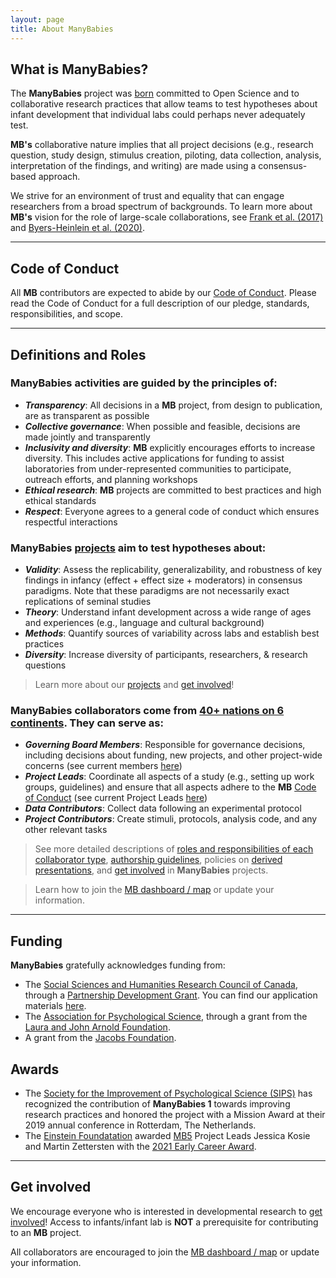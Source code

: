 ```yaml
---
layout: page
title: About ManyBabies
---
```


## What is ManyBabies?

The **ManyBabies** project was [born](https://babieslearninglanguage.blogspot.com/2015/12/the-manybabies-project.html) committed to Open Science and to collaborative research practices that allow teams to test hypotheses about infant development that individual labs could perhaps never adequately test. <br>

**MB's** collaborative nature implies that all project decisions (e.g., research question, study design, stimulus creation, piloting, data collection, analysis, interpretation of the findings, and writing) are made using a consensus-based approach. <br>

We strive for an environment of trust and equality that can engage researchers from a broad spectrum of backgrounds. To learn more about **MB's** vision for the role of large-scale collaborations, see [Frank et al. (2017)](https://psyarxiv.com/27b43/) and [Byers-Heinlein et al. (2020)](https://psyarxiv.com/dmhk2/).

<!-- Too detailed?
Infant research usually requires significant human and financial resources and is slow to conduct. These aspects, combined with the pressure to publish at a rapid pace to secure promotions and funding, can render the conduction of large-scale projects unpractical under individual labs contexts.

Too historical?
On the other hand, large-scale *collaborative* and *Open Science* projects have the potential to test complex hypothesis and avoid the consequences of low statistical power [(Button et al., 2013)](https://doi.org/10.1038/nrn3475) and the dramatic inflation of false positives caused by “questionable research practices” [(Simmons, Nelson, & Simonsohn, 2011)](https://doi.org/10.1177/0956797611417632). Inspired by [Klein et al. (2014)](http://dx.doi.org/10.1027/1864-9335/a000178) ManyLabs' first study, in which a group of independent labs all ran the same set of replication protocols and pooled their data, an e-mail thread began, which eventually led to a [blog post](https://babieslearninglanguage.blogspot.com/2015/12/the-manybabies-project.html), and to the formation of the consortium of infancy labs.
-->

***

## Code of Conduct
All **MB** contributors are expected to abide by our [Code of Conduct]({{site.baseurl}}/code_conduct/). Please read the Code of Conduct for a full description of our pledge, standards, responsibilities, and scope.

***

## Definitions and Roles

### **ManyBabies** activities are guided by the principles of:
* <b><i>Transparency</i></b>: All decisions in a **MB** project, from design to publication, are as transparent as possible
* <b><i>Collective governance</i></b>: When possible and feasible, decisions are made jointly and transparently
* <b><i>Inclusivity and diversity</i></b>: **MB** explicitly encourages efforts to increase diversity. This includes active applications for funding to assist laboratories from under-represented communities to participate, outreach efforts, and planning workshops
* <b><i>Ethical research</i></b>: **MB** projects are committed to best practices and high ethical standards
* <b><i>Respect</i></b>: Everyone agrees to a general code of conduct which ensures respectful interactions


### **ManyBabies** [projects]({{site.baseurl}}/projects/) aim to test hypotheses about:
* <b><i>Validity</i></b>: Assess the replicability, generalizability, and robustness of key findings in infancy (effect + effect size + moderators) in consensus paradigms. Note that these paradigms are not necessarily exact replications of seminal studies
* <b><i>Theory</i></b>: Understand infant development across a wide range of ages and experiences (e.g., language and cultural background)
* <b><i>Methods</i></b>: Quantify sources of variability across labs and establish best practices
* <b><i>Diversity</i></b>: Increase diversity of participants, researchers, & research questions

> Learn more about our [projects]({{site.baseurl}}/projects/) and [get involved]({{site.baseurl}}/get_involved/)!


### **ManyBabies** collaborators come from [40+ nations on 6 continents](https://manybabies.shinyapps.io/shiny_mb_map/). They can serve as:
* <b><i>Governing Board Members</i></b>: Responsible for governance decisions, including decisions about funding, new projects, and other project-wide concerns (see current members [here]({{site.baseurl}}/people/))
* <b><i>Project Leads</i></b>: Coordinate all aspects of a study (e.g., setting up work groups, guidelines) and ensure that all aspects adhere to the **MB** [Code of Conduct]({{site.baseurl}}/code_conduct/) (see current Project Leads [here]({{site.baseurl}}/get_involved/))
* <b><i>Data Contributors</i></b>: Collect data following an experimental protocol 
* <b><i>Project Contributors</i></b>: Create stimuli, protocols, analysis code, and any other relevant tasks

> See more detailed descriptions of [roles and responsibilities of each collaborator type](https://docs.google.com/document/d/1UYSevbWnBQwd_eaBe1oKkOBX-8sMsBfiPz2kwNp7Ttc/export?format=pdf), [authorship guidelines]({{site.baseurl}}/authorship/), policies on [derived presentations]({{site.baseurl}}/derived_presentations/), and [get involved]({{site.baseurl}}/get_involved/) in **ManyBabies** projects.

> Learn how to join the [MB dashboard / map]({{site.baseurl}}/map/) or update your information.


***

## Funding
**ManyBabies** gratefully acknowledges funding from:
* The [Social Sciences and Humanities Research Council of Canada](https://www.sshrc-crsh.gc.ca/), through a [Partnership Development Grant](https://www.sshrc-crsh.gc.ca/funding-financement/programs-programmes/partnership_development_grants-subventions_partenariat_developpement-eng.aspx). You can find our application materials [here](https://osf.io/xavnd/).
* The [Association for Psychological Science](https://www.psychologicalscience.org), through a grant from the [Laura and John Arnold Foundation](http://www.laaf.org/ljaf).
* A grant from the [Jacobs Foundation](https://jacobsfoundation.org).

## Awards
* The [Society for the Improvement of Psychological Science (SIPS)](https://improvingpsych.org) has recognized the contribution of **ManyBabies 1** towards improving research practices and honored the project with a Mission Award at their 2019 annual conference in Rotterdam, The Netherlands.
* The [Einstein Foundatation](https://www.einsteinfoundation.de/index.php?id=1&L=1) awarded [MB5]({{site.baseurl}}/MB5/) Project Leads Jessica Kosie and Martin Zettersten with the [2021 Early Career Award](https://www.einsteinfoundation.de/en/award/recipients/manybabies5/). 

***

## Get involved
We encourage everyone who is interested in developmental research to [get involved]({{site.baseurl}}/get_involved/)! Access to infants/infant lab is **NOT** a prerequisite for contributing to an **MB** project.

All collaborators are encouraged to join the [MB dashboard / map]({{site.baseurl}}/map/) or update your information.